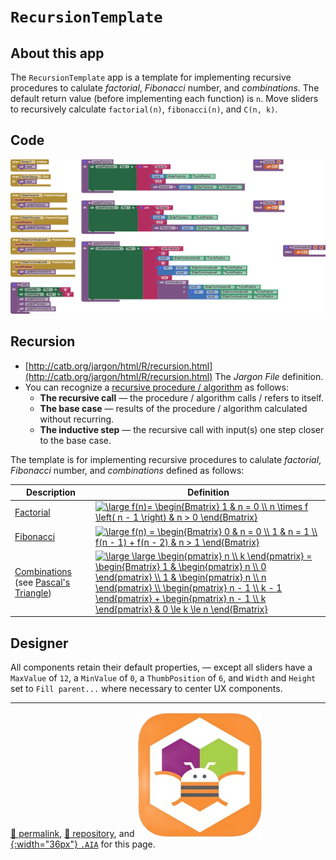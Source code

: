 # `RecursionTemplate`

## About this app

The `RecursionTemplate` app is a template for implementing recursive procedures to calulate *factorial*, *Fibonacci* number, and *combinations*. The default return value (before implementing each function) is `n`. Move sliders to recursively calculate `factorial(n)`, `fibonacci(n)`, and `C(n, k)`.

## Code

[![RecursionTemplate blocks](./RecursionTemplate.png)](https://github.com/psb-david-petty/mit-app-inventor/blob/master/RecursionTemplate/RecursionTemplate.png)

## Recursion

- [http://catb.org/jargon/html/R/recursion.html](http://catb.org/jargon/html/R/recursion.html) The *Jargon File* definition.
- You can recognize a [recursive procedure / algorithm](https://en.wikipedia.org/wiki/Recursion_(computer_science)) as follows:
  - **The recursive call** &mdash; the procedure / algorithm calls / refers to itself.
  - **The base case** &mdash; results of the procedure / algorithm calculated without recurring.
  - **The inductive step** &mdash; the recursive call with input(s) one step closer to the base case.

The template is for implementing recursive procedures to calulate *factorial*, *Fibonacci* number, and *combinations* defined as follows:

| Description | Definition |
| -- | -- |
| [Factorial](https://oeis.org/A000142) | <a href="https://www.codecogs.com/eqnedit.php?latex=\large&space;f(n)=&space;\begin{Bmatrix}&space;1&space;&&space;n&space;=&space;0&space;\\&space;n&space;\times&space;f&space;\left(&space;n&space;-&space;1&space;\right)&space;&&space;n&space;>&space;0&space;\end{Bmatrix}" target="_blank"><img src="https://latex.codecogs.com/svg.latex?\large&space;f(n)=&space;\begin{Bmatrix}&space;1&space;&&space;n&space;=&space;0&space;\\&space;n&space;\times&space;f&space;\left(&space;n&space;-&space;1&space;\right)&space;&&space;n&space;>&space;0&space;\end{Bmatrix}" title="\large f(n)= \begin{Bmatrix} 1 & n = 0 \\ n \times f \left( n - 1 \right) & n > 0 \end{Bmatrix}" /></a> |
| [Fibonacci](https://oeis.org/A000045) | <a href="https://www.codecogs.com/eqnedit.php?latex=\large&space;f(n)&space;=&space;\begin{Bmatrix}&space;0&space;&&space;n&space;=&space;0&space;\\&space;1&space;&&space;n&space;=&space;1&space;\\&space;f(n&space;-&space;1)&space;&plus;&space;f(n&space;-&space;2)&space;&&space;n&space;>&space;1&space;\end{Bmatrix}" target="_blank"><img src="https://latex.codecogs.com/svg.latex?\large&space;f(n)&space;=&space;\begin{Bmatrix}&space;0&space;&&space;n&space;=&space;0&space;\\&space;1&space;&&space;n&space;=&space;1&space;\\&space;f(n&space;-&space;1)&space;&plus;&space;f(n&space;-&space;2)&space;&&space;n&space;>&space;1&space;\end{Bmatrix}" title="\large f(n) = \begin{Bmatrix} 0 & n = 0 \\ 1 & n = 1 \\ f(n - 1) + f(n - 2) & n > 1 \end{Bmatrix}" /></a> |
| [Combinations](https://en.wikipedia.org/wiki/Combination#Number_of_k-combinations) (see [Pascal's Triangle](https://en.wikipedia.org/wiki/Pascal's_triangle)) | <a href="https://www.codecogs.com/eqnedit.php?latex=\large&space;\large&space;\begin{pmatrix}&space;n&space;\\&space;k&space;\end{pmatrix}&space;=&space;\begin{Bmatrix}&space;1&space;&&space;\begin{pmatrix}&space;n&space;\\&space;0&space;\end{pmatrix}&space;\\&space;1&space;&&space;\begin{pmatrix}&space;n&space;\\&space;n&space;\end{pmatrix}&space;\\&space;\begin{pmatrix}&space;n&space;-&space;1&space;\\&space;k&space;-&space;1&space;\end{pmatrix}&space;&plus;&space;\begin{pmatrix}&space;n&space;-&space;1&space;\\&space;k&space;\end{pmatrix}&space;&&space;0&space;\le&space;k&space;\le&space;n&space;\end{Bmatrix}" target="_blank"><img src="https://latex.codecogs.com/svg.latex?\large&space;\large&space;\begin{pmatrix}&space;n&space;\\&space;k&space;\end{pmatrix}&space;=&space;\begin{Bmatrix}&space;1&space;&&space;\begin{pmatrix}&space;n&space;\\&space;0&space;\end{pmatrix}&space;\\&space;1&space;&&space;\begin{pmatrix}&space;n&space;\\&space;n&space;\end{pmatrix}&space;\\&space;\begin{pmatrix}&space;n&space;-&space;1&space;\\&space;k&space;-&space;1&space;\end{pmatrix}&space;&plus;&space;\begin{pmatrix}&space;n&space;-&space;1&space;\\&space;k&space;\end{pmatrix}&space;&&space;0&space;\le&space;k&space;\le&space;n&space;\end{Bmatrix}" title="\large \large \begin{pmatrix} n \\ k \end{pmatrix} = \begin{Bmatrix} 1 & \begin{pmatrix} n \\ 0 \end{pmatrix} \\ 1 & \begin{pmatrix} n \\ n \end{pmatrix} \\ \begin{pmatrix} n - 1 \\ k - 1 \end{pmatrix} + \begin{pmatrix} n - 1 \\ k \end{pmatrix} & 0 \le k \le n \end{Bmatrix}" /></a> |

## Designer

All components retain their default properties, &mdash; except all sliders have a `MaxValue` of `12`, a `MinValue` of `0`, a `ThumbPosition` of `6`, and `Width` and `Height` set to `Fill parent...` where necessary to center UX components.

<hr>

[&#128279; permalink](https://psb-david-petty.github.io/mit-app-inventor/RecursionTemplate/), [&#128297; repository](https://github.com/psb-david-petty/mit-app-inventor/tree/master/RecursionTemplate), and [![MIT AI2 logo](../mit-app-inventor-2-logo-200x200.png){:width="36px"} `.AIA`](https://psb-david-petty.github.io/mit-app-inventor/RecursionTemplate/RecursionTemplate.aia) for this page.
